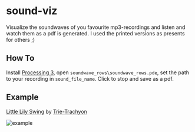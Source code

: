 # sound-viz

Visualize the soundwaves of you favourite mp3-recordings and listen and watch them as a pdf is generated.
I used the printed versions as presents for others ;)

## How To

Install [Processing 3](https://processing.org), open ```soundwave_rows\soundwave_rows.pde```, set the path to your recording in ```sound_file_name```. 
Click to stop and save as a pdf.

## Example

[Little Lily Swing](http://freemusicarchive.org/music/Tri-Tachyon/Little_Lily_Swing/Tri-Tachyon_-_01_-_Little_Lily_Swing) by [Trie-Trachyon](http://freemusicarchive.org/music/Tri-Tachyon/)

![example](img/little_lily_swing_animated.gif)